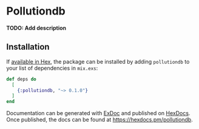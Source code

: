 # Pollutiondb

**TODO: Add description**

## Installation

If [available in Hex](https://hex.pm/docs/publish), the package can be installed
by adding `pollutiondb` to your list of dependencies in `mix.exs`:

```elixir
def deps do
  [
    {:pollutiondb, "~> 0.1.0"}
  ]
end
```

Documentation can be generated with [ExDoc](https://github.com/elixir-lang/ex_doc)
and published on [HexDocs](https://hexdocs.pm). Once published, the docs can
be found at <https://hexdocs.pm/pollutiondb>.

